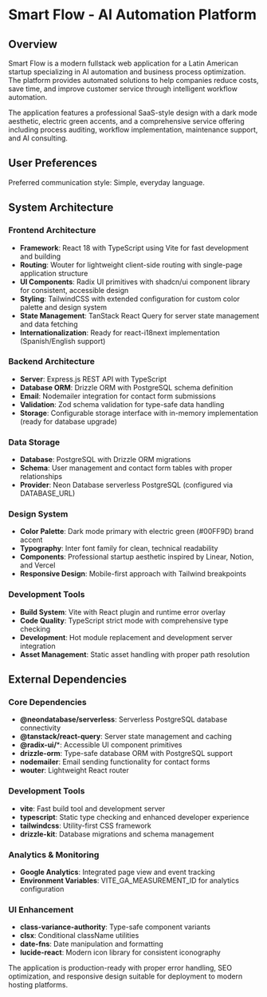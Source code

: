 # Smart Flow - AI Automation Platform

## Overview

Smart Flow is a modern fullstack web application for a Latin American startup specializing in AI automation and business process optimization. The platform provides automated solutions to help companies reduce costs, save time, and improve customer service through intelligent workflow automation.

The application features a professional SaaS-style design with a dark mode aesthetic, electric green accents, and a comprehensive service offering including process auditing, workflow implementation, maintenance support, and AI consulting.

## User Preferences

Preferred communication style: Simple, everyday language.

## System Architecture

### Frontend Architecture
- **Framework**: React 18 with TypeScript using Vite for fast development and building
- **Routing**: Wouter for lightweight client-side routing with single-page application structure
- **UI Components**: Radix UI primitives with shadcn/ui component library for consistent, accessible design
- **Styling**: TailwindCSS with extended configuration for custom color palette and design system
- **State Management**: TanStack React Query for server state management and data fetching
- **Internationalization**: Ready for react-i18next implementation (Spanish/English support)

### Backend Architecture
- **Server**: Express.js REST API with TypeScript
- **Database ORM**: Drizzle ORM with PostgreSQL schema definition
- **Email**: Nodemailer integration for contact form submissions
- **Validation**: Zod schema validation for type-safe data handling
- **Storage**: Configurable storage interface with in-memory implementation (ready for database upgrade)

### Data Storage
- **Database**: PostgreSQL with Drizzle ORM migrations
- **Schema**: User management and contact form tables with proper relationships
- **Provider**: Neon Database serverless PostgreSQL (configured via DATABASE_URL)

### Design System
- **Color Palette**: Dark mode primary with electric green (#00FF9D) brand accent
- **Typography**: Inter font family for clean, technical readability
- **Components**: Professional startup aesthetic inspired by Linear, Notion, and Vercel
- **Responsive Design**: Mobile-first approach with Tailwind breakpoints

### Development Tools
- **Build System**: Vite with React plugin and runtime error overlay
- **Code Quality**: TypeScript strict mode with comprehensive type checking
- **Development**: Hot module replacement and development server integration
- **Asset Management**: Static asset handling with proper path resolution

## External Dependencies

### Core Dependencies
- **@neondatabase/serverless**: Serverless PostgreSQL database connectivity
- **@tanstack/react-query**: Server state management and caching
- **@radix-ui/***: Accessible UI component primitives
- **drizzle-orm**: Type-safe database ORM with PostgreSQL support
- **nodemailer**: Email sending functionality for contact forms
- **wouter**: Lightweight React router

### Development Tools
- **vite**: Fast build tool and development server
- **typescript**: Static type checking and enhanced developer experience
- **tailwindcss**: Utility-first CSS framework
- **drizzle-kit**: Database migrations and schema management

### Analytics & Monitoring
- **Google Analytics**: Integrated page view and event tracking
- **Environment Variables**: VITE_GA_MEASUREMENT_ID for analytics configuration

### UI Enhancement
- **class-variance-authority**: Type-safe component variants
- **clsx**: Conditional className utilities
- **date-fns**: Date manipulation and formatting
- **lucide-react**: Modern icon library for consistent iconography

The application is production-ready with proper error handling, SEO optimization, and responsive design suitable for deployment to modern hosting platforms.